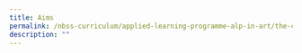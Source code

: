 ```yaml
---
title: Aims
permalink: /nbss-curriculum/applied-learning-programme-alp-in-art/the-curriculum/aims
description: ""
---
```

